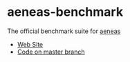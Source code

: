 # aeneas-benchmark

The official benchmark suite for
[aeneas](http://www.readbeyond.it/aeneas/)

* [Web Site](https://readbeyond.github.io/aeneas-benchmark/)
* [Code on master branch](https://github.com/readbeyond/aeneas-benchmark/tree/master)

